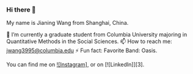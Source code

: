 ### Hi there 👋

My name is Jianing Wang from Shanghai, China. 

🔭 I’m currently a graduate student from Columbia University majoring in Quantitative Methods in the Social Sciences.
📫 How to reach me: jwang3995@columbia.edu
⚡ Fun fact: Favorite Band: Oasis.


You can find me on [![Instagram]][1], or on [![LinkedIn]][3].

<!-- Links to your social media accounts -->

[1]: https://www.instagram.com/jdotn_9872/
[2]: https://www.linkedin.com/in/jianing-wang-0a775a13a/
